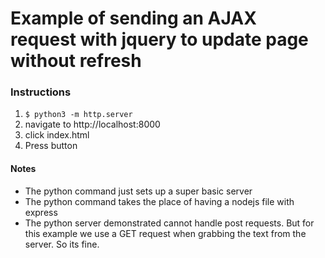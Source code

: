 # Example of sending an AJAX request with jquery to update page without refresh

### Instructions
  1. `$ python3 -m http.server`
  2. navigate to http://localhost:8000
  3. click index.html
  4. Press button

#### Notes 
  * The python command just sets up a super basic server
  * The python command takes the place of having a nodejs file with express
  * The python server demonstrated cannot handle post requests. But for this example we use a GET request when grabbing the text from the server. So its fine. 
